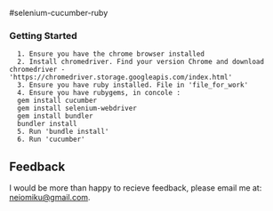 #selenium-cucumber-ruby

### Getting Started
      1. Ensure you have the chrome browser installed
      2. Install chromedriver. Find your version Chrome and download chromedriver - 'https://chromedriver.storage.googleapis.com/index.html'
      3. Ensure you have ruby installed. File in 'file_for_work'
      4. Ensure you have rubygems, in concole :
      gem install cucumber
      gem install selenium-webdriver
      gem install bundler
      bundler install
      5. Run 'bundle install'
      6. Run 'cucumber'

## Feedback
I would be more than happy to recieve feedback, please email me at: neiomiku@gmail.com.
